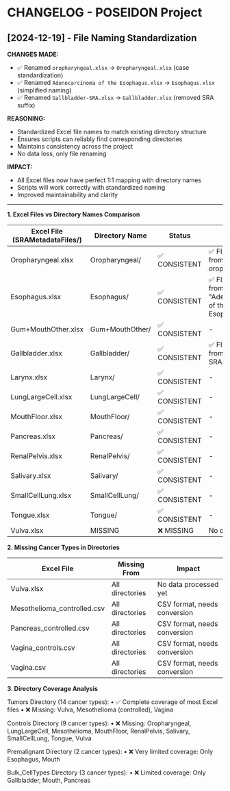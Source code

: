   # CHANGELOG - POSEIDON Project

  ## [2024-12-19] - File Naming Standardization

  **CHANGES MADE:**
  - ✅ Renamed `oropharyngeal.xlsx` → `Oropharyngeal.xlsx` (case standardization)
  - ✅ Renamed `Adenocarcinoma of the Esophagus.xlsx` → `Esophagus.xlsx` (simplified naming)
  - ✅ Renamed `Gallbladder-SRA.xlsx` → `Gallbladder.xlsx` (removed SRA suffix)

  **REASONING:**
  - Standardized Excel file names to match existing directory structure
  - Ensures scripts can reliably find corresponding directories
  - Maintains consistency across the project
  - No data loss, only file renaming

  **IMPACT:**
  - All Excel files now have perfect 1:1 mapping with directory names
  - Scripts will work correctly with standardized naming
  - Improved maintainability and clarity

  ---

  **1. Excel Files vs Directory Names Comparison**

  | Excel File (SRAMetadataFiles/) | Directory Name | Status | Issue |
  |-----------------------------------|-------------------|------------|-----------|
  | Oropharyngeal.xlsx | Oropharyngeal/ | ✅ CONSISTENT | ✅ FIXED: Renamed from oropharyngeal.xlsx |
  | Esophagus.xlsx | Esophagus/ | ✅ CONSISTENT | ✅ FIXED: Renamed from "Adenocarcinoma of the Esophagus.xlsx" |
  | Gum+MouthOther.xlsx | Gum+MouthOther/ | ✅ CONSISTENT | - |
  | Gallbladder.xlsx | Gallbladder/ | ✅ CONSISTENT | ✅ FIXED: Renamed from "Gallbladder-SRA.xlsx" |
  | Larynx.xlsx | Larynx/ | ✅ CONSISTENT | - |
  | LungLargeCell.xlsx | LungLargeCell/ | ✅ CONSISTENT | - |
  | MouthFloor.xlsx | MouthFloor/ | ✅ CONSISTENT | - |
  | Pancreas.xlsx | Pancreas/ | ✅ CONSISTENT | - |
  | RenalPelvis.xlsx | RenalPelvis/ | ✅ CONSISTENT | - |
  | Salivary.xlsx | Salivary/ | ✅ CONSISTENT | - |
  | SmallCellLung.xlsx | SmallCellLung/ | ✅ CONSISTENT | - |
  | Tongue.xlsx | Tongue/ | ✅ CONSISTENT | - |
  | Vulva.xlsx | MISSING | ❌ MISSING | No directory exists |


  **2. Missing Cancer Types in Directories**

  | Excel File | Missing From | Impact |
  |---------------|------------------|------------|
  | Vulva.xlsx | All directories | No data processed yet |
  | Mesothelioma_controlled.csv | All directories | CSV format, needs conversion |
  | Pancreas_controlled.csv | All directories | CSV format, needs conversion |
  | Vagina_controls.csv | All directories | CSV format, needs conversion |
  | Vagina.csv | All directories | CSV format, needs conversion |

  **3. Directory Coverage Analysis**

  Tumors Directory (14 cancer types):
  • ✅ Complete coverage of most Excel files
  • ❌ Missing: Vulva, Mesothelioma (controlled), Vagina

  Controls Directory (9 cancer types):
  • ❌ Missing: Oropharyngeal, LungLargeCell, Mesothelioma, MouthFloor, RenalPelvis, Salivary, SmallCellLung, Tongue, Vulva

  Premalignant Directory (2 cancer types):
  • ❌ Very limited coverage: Only Esophagus, Mouth

  Bulk_CellTypes Directory (3 cancer types):
  • ❌ Limited coverage: Only Gallbladder, Mouth, Pancreas